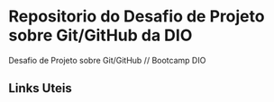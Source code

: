 # Repositorio do Desafio de Projeto sobre Git/GitHub da DIO
Desafio de Projeto sobre Git/GitHub // Bootcamp DIO

## Links Uteis
